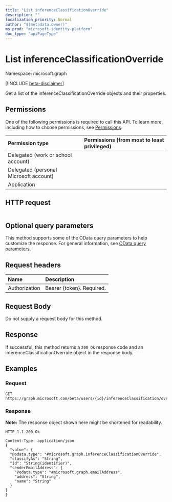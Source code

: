 ```yaml
---
title: "List inferenceClassificationOverride"
description: ""
localization_priority: Normal
author: "$(metadata.owner)"
ms.prod: "microsoft-identity-platform"
doc_type: "apiPageType"
---
```


# List inferenceClassificationOverride

Namespace: microsoft.graph

[!INCLUDE [beta-disclaimer](../../includes/beta-disclaimer.md)]

Get a list of the inferenceClassificationOverride objects and their properties.

## Permissions

One of the following permissions is required to call this API. To learn more, including how to choose permissions, see [Permissions](/graph/permissions-reference).

| Permission type                        | Permissions (from most to least privileged) |
| :------------------------------------- | :------------------------------------------ |
| Delegated (work or school account)     |                                             |
| Delegated (personal Microsoft account) |                                             |
| Application                            |                                             |

## HTTP request

<!-- {
  "blockType": "ignored"
}
-->

```http

```

## Optional query parameters

This method supports some of the OData query parameters to help customize the response. For general information, see [OData query parameters](/graph/query-parameters).

## Request headers

| Name          | Description               |
| :------------ | :------------------------ |
| Authorization | Bearer {token}. Required. |

## Request Body

<!-- Actions and Functions -->

<!-- CRUD Methods -->

Do not supply a request body for this method.

## Response

If successful, this method returns a `200 Ok` response code and an inferenceClassificationOverride object in the response body.

## Examples

### Request

<!-- {
  "blockType": "request",
  "name": "list_inferenceclassificationoverride"
}
-->

```http
GET https://graph.microsoft.com/beta/users/{id}/inferenceClassification/overrides/{id}

```

### Response

**Note:** The response object shown here might be shortened for readability.

<!-- {
  "blockType": "response",
  "truncated": true,
  "@odata.type": "Microsoft.OutlookServices.inferenceClassificationOverride"
}
-->

```http
HTTP 1.1 200 Ok

Content-Type: application/json
{
  "value": {
  "@odata.type": "#microsoft.graph.inferenceClassificationOverride",
  "classifyAs": "String",
  "id": "String(identifier)",
  "senderEmailAddress": {
    "@odata.type": "#microsoft.graph.emailAddress",
    "address": "String",
    "name": "String"
  }
}
}

```
